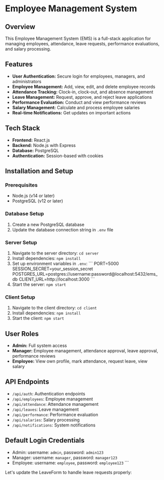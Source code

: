 # Employee Management System

## Overview
This Employee Management System (EMS) is a full-stack application for managing employees, attendance, leave requests, performance evaluations, and salary processing.

## Features
- **User Authentication:** Secure login for employees, managers, and administrators
- **Employee Management:** Add, view, edit, and delete employee records
- **Attendance Tracking:** Clock-in, clock-out, and absence management
- **Leave Management:** Request, approve, and reject leave applications
- **Performance Evaluation:** Conduct and view performance reviews
- **Salary Management:** Calculate and process employee salaries
- **Real-time Notifications:** Get updates on important actions

## Tech Stack
- **Frontend:** React.js
- **Backend:** Node.js with Express
- **Database:** PostgreSQL
- **Authentication:** Session-based with cookies

## Installation and Setup

### Prerequisites
- Node.js (v14 or later)
- PostgreSQL (v12 or later)

### Database Setup
1. Create a new PostgreSQL database
2. Update the database connection string in `.env` file

### Server Setup
1. Navigate to the server directory: `cd server`
2. Install dependencies: `npm install`
3. Set up environment variables in `.env`:
\`\`\`
PORT=5000
SESSION_SECRET=your_session_secret
POSTGRES_URL=postgres://username:password@localhost:5432/ems_db
CLIENT_URL=http://localhost:3000
\`\`\`
4. Start the server: `npm start`

### Client Setup
1. Navigate to the client directory: `cd client`
2. Install dependencies: `npm install`
3. Start the client: `npm start`

## User Roles
- **Admin:** Full system access
- **Manager:** Employee management, attendance approval, leave approval, performance reviews
- **Employee:** View own profile, mark attendance, request leave, view salary

## API Endpoints
- `/api/auth`: Authentication endpoints
- `/api/employees`: Employee management
- `/api/attendance`: Attendance management
- `/api/leaves`: Leave management
- `/api/performance`: Performance evaluation
- `/api/salaries`: Salary processing
- `/api/notifications`: System notifications

## Default Login Credentials
- Admin: username: `admin`, password: `admin123`
- Manager: username: `manager`, password: `manager123`
- Employee: username: `employee`, password: `employee123`
\`\`\`

Let's update the LeaveForm to handle leave requests properly:

